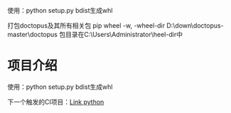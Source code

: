 使用：python setup.py bdist生成whl

打包doctopus及其所有相关包
pip wheel -w, -wheel-dir D:\down\doctopus-master\doctopus
包目录在C:\Users\Administrator\heel-dir中


# 项目介绍

使用：python setup.py bdist生成whl

下一个触发的CI项目：[Link python](https://10.7.0.117:9091/mabo_group/base_application/python) 
